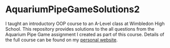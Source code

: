 # AquariumPipeGameSolutions2
I taught an introductory OOP course to an A-Level class at Wimbledon High School. This repository provides solutions to the all questions from the Aquarium Pipe Game assignment I created as part of this course. Details of the full course can be found on my [personal website](http://www.ameliakhavari.com/). 
